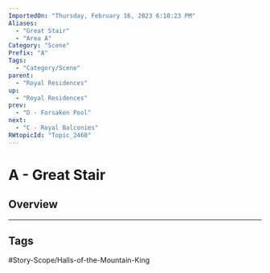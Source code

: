 ```yaml
---
ImportedOn: "Thursday, February 16, 2023 6:10:23 PM"
Aliases:
  - "Great Stair"
  - "Area A"
Category: "Scene"
Prefix: "A"
Tags:
  - "Category/Scene"
parent:
  - "Royal Residences"
up:
  - "Royal Residences"
prev:
  - "D - Forsaken Pool"
next:
  - "C - Royal Balconies"
RWtopicId: "Topic_2460"
---
```

# A - Great Stair
## Overview

---
## Tags
#Story-Scope/Halls-of-the-Mountain-King

